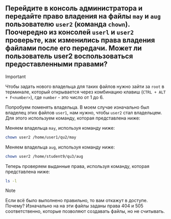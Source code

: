 ## Перейдите в консоль администратора и передайте право владения на файлы `may` и `aug` пользователю `user2` (команда `chown`). Поочередно из консолей `userl` и `user2` проверьте, как изменились права владения файлами после его передачи. Может ли пользователь user2 воспользоваться предоставленными правами?

> [!IMPORTANT]
> Чтобы задать нового владельца для таких файлов нужно зайти за `root` в терминале, который открывается через комбинацию клавиш (`CTRL + ALT + F<number>`), где `number` - это число от 1 до 6.  

Попробуем поменять владельца. В моем случае изначально был владелец этих файлов `user1`, нам нужно, чтобы `user2` стал владельцем. Для этого используем команду, которая представлена ниже:

Меняем владельца `may`, используя команду ниже: 

```bash
chown user2 /home/user1/qu2/may
```

Меняем владельца `aug`, используя команду ниже: 

```bash
chown user2 /home/student9/qu3/aug
```

Теперь проверяем выданные права, используя команду, которая представлена ниже: 

```bash
ls -l
```

> [!NOTE]
> Если всё было выполнено правильно, то вам откажут в доступе. Почему?
> Изначально на на эти файлы заданы права 404 и 505 соответственно, которые позволяют создавать файлы, но не считывать.
